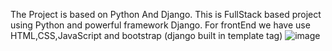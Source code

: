 The Project is based on Python And Django.
This is FullStack based project using Python and powerful framework Django.
For frontEnd we have use HTML,CSS,JavaScript and bootstrap (django built in template tag)
![image](https://github.com/mhabib5073/FoodCourt/assets/30970658/428cac68-f593-4981-b94f-133cfa557073)

